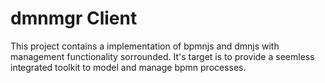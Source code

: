 # dmnmgr Client

This project contains a implementation of bpmnjs and dmnjs with management functionality sorrounded.
It's target is to provide a seemless integrated toolkit to model and manage bpmn processes.
